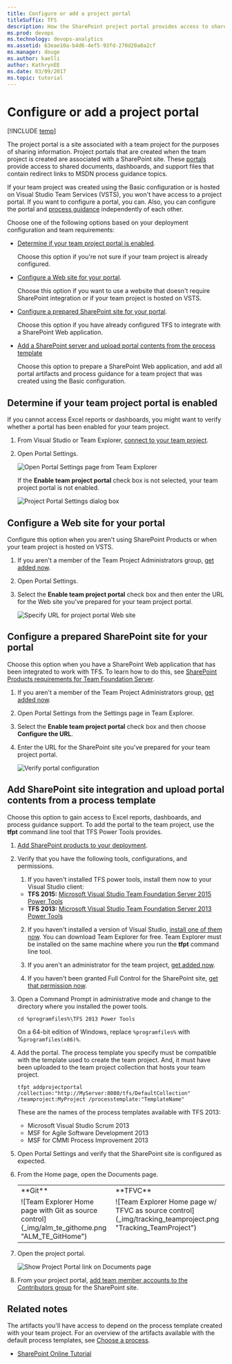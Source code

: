 ```yaml
---
title: Configure or add a project portal 
titleSuffix: TFS
description: How the SharePoint project portal provides access to shared documents, dashboards, and support files-Team Foundation Server  
ms.prod: devops
ms.technology: devops-analytics
ms.assetid: 63eae10a-b4d6-4ef5-93fd-270d20a8a2cf
ms.manager: douge
ms.author: kaelli
author: KathrynEE
ms.date: 03/09/2017
ms.topic: tutorial
---
```


# Configure or add a project portal

[!INCLUDE [temp](../_shared/tfs-sharepoint-version.md)]

The project portal is a site associated with a team project for the purposes of sharing information. Project portals that are created when the team project is created are associated with a SharePoint site. These [portals](share-information-using-the-project-portal.md) provide access to shared documents, dashboards, and support files that contain redirect links to MSDN process guidance topics.  
  
 If your team project was created using the Basic configuration or is hosted on Visual Studio Team Services (VSTS), you won't have access to a project portal. If you want to configure a portal, you can. Also, you can configure the portal and [process guidance](share-information-using-the-project-portal.md) independently of each other.  
  
 Choose one of the following options based on your deployment configuration and team requirements:  
  
-   [Determine if your team project portal is enabled](#portal_enabled).  
  
     Choose this option if you're not sure if your team project is already configured.  
  
-   [Configure a Web site for your portal](#simple).  
  
     Choose this option if you want to use a website that doesn't require SharePoint integration or if your team project is hosted on VSTS.  
  
-   [Configure a prepared SharePoint site for your portal](#validtfs).  
  
     Choose this option if you have already configured TFS to integrate with a SharePoint Web application.  
  
-   [Add a SharePoint server and upload portal contents from the process template](#addsp)  
  
     Choose this option to prepare a SharePoint Web application, and add all portal artifacts and process guidance for a team project that was created using the Basic configuration.  
  
##  <a name="portal_enabled"></a> Determine if your team project portal is enabled  
 If you cannot access Excel reports or dashboards, you might want to verify whether a portal has been enabled for your team project.  
  
1.  From Visual Studio or Team Explorer, [connect to your team project](../../organizations/projects/connect-to-projects.md).  
  
2.  Open Portal Settings.  
  
     ![Open Portal Settings page from Team Explorer](_img/alm_pg_portalsettings.png "ALM_PG_PortalSettings")  
  
     If the **Enable team project portal** check box is not selected, your team project portal is not enabled.  
  
     ![Project Portal Settings dialog box](_img/procguid_projectportalsettings.png "ProcGuid_ProjectPortalSettings")  
  
##  <a name="simple"></a> Configure a Web site for your portal  
 Configure this option when you aren't using SharePoint Products or when your team project is hosted on VSTS.  
  
1.  If you aren't a member of the Team Project Administrators group, [get added now](/vsts/organizations/accounts/add-administrator-team-project).  
  
2.  Open Portal Settings.  
  
3.  Select the **Enable team project portal** check box and then enter the URL for the Web site you've prepared for your team project portal.  
  
     ![Specify URL  for project portal Web site](_img/alm_pg_portalwebsite.png "ALM_PG_PortalWebSite")  
  
##  <a name="validtfs"></a> Configure a prepared SharePoint site for your portal  
 Choose this option when you have a SharePoint Web application that has been integrated to work with TFS. To learn how to do this, see [SharePoint Products requirements for Team Foundation Server](/tfs/server/requirements#sharepoint).  
  
1.  If you aren't a member of the Team Project Administrators group, [get added now](/vsts/organizations/accounts/add-administrator-team-project).  
  
2.  Open Portal Settings from the Settings page in Team Explorer.  
  
3.  Select the **Enable team project portal** check box and then choose **Configure the URL**.  
  
4.  Enter the URL for the SharePoint site you've prepared for your team project portal.  
  
     ![Verify portal configuration](_img/alm_pg_portalenabled.png "ALM_PG_PortalEnabled")  
  
##  <a name="addsp"></a> Add SharePoint site integration and upload portal contents from a process template  
 Choose this option to gain access to Excel reports, dashboards, and process guidance support.  To add the portal to the team project, use the **tfpt** command line tool that TFS Power Tools provides.  

1.  [Add SharePoint products to your deployment](/tfs/server/admin/add-sharepoint-to-tfs).  
  
2.  Verify that you have the following tools, configurations, and permissions.  
  
    1.  If you haven't installed TFS power tools, install them now to your Visual Studio client:
    - **TFS 2015:** [Microsoft Visual Studio Team Foundation Server 2015 Power Tools](https://marketplace.visualstudio.com/items?itemName=TFSPowerToolsTeam.MicrosoftVisualStudioTeamFoundationServer2015Power) 
    - **TFS 2013:** [Microsoft Visual Studio Team Foundation Server 2013 Power Tools](https://marketplace.visualstudio.com/items?itemName=TFSPowerToolsTeam.MicrosoftVisualStudioTeamFoundationServer2013Power)   
  
    2.  If you haven't installed a version of Visual Studio, [install one of them now](https://visualstudio.microsoft.com/downloads/download-visual-studio-vs). You can download Team Explorer for free. Team Explorer must be installed on the same machine where you run the **tfpt** command line tool.  
  
    3.  If you aren't an administrator for the team project, [get added now](../../organizations/security/set-project-collection-level-permissions.md).  
  
    4.  If you haven't been granted Full Control for the SharePoint site, [get that permission now](../../organizations/security/set-sharepoint-permissions.md).  
  
3.  Open a Command Prompt in administrative mode and change to the directory where you installed the power tools.  
  
    ```  
    cd %programfiles%\TFS 2013 Power Tools  
    ```  
  
     On a 64-bit edition of Windows, replace `%programfiles%` with %`programfiles(x86)%`.  
  
4.  Add the portal. The process template you specify must be compatible with the template used to create the team project. And, it must have been uploaded to the team project collection that hosts your team project.  
  
    ```  
    tfpt addprojectportal /collection:"http://MyServer:8080/tfs/DefaultCollection" /teamproject:MyProject /processtemplate:"TemplateName"   
    ```  
  
     These are the names of the process templates available with TFS 2013:  
  
    -   Microsoft Visual Studio Scrum 2013    
    -   MSF for Agile Software Development 2013   
    -   MSF for CMMI Process Improvement 2013  
  
5.  Open Portal Settings and verify that the SharePoint site is configured as expected.  
  
6.  From the Home page, open the Documents page.  
  
    <table>
	<tbody valign="top">
	<tr>
	<td>**Git**</td>
	<td>**TFVC**</td>
	</tr>
	<tr>
	<td>![Team Explorer Home page with Git as source control](_img/alm_te_githome.png "ALM_TE_GitHome")</td>
	<td>![Team Explorer Home page w&#47; TFVC as source control](_img/tracking_teamproject.png "Tracking_TeamProject")</td>
	</tr>
	</tbody>
	</table>  
  
7.  Open the project portal.  
  
     ![Show Project Portal link on Documents page](_img/alm_pg_showprojectportal.png "ALM_PG_ShowProjectPortal")  
  
8.  From your project portal, [add team member accounts to the Contributors group](/vsts/organizations/security/set-sharepoint-permissions) for the SharePoint site.  
  
## Related notes 

The artifacts you'll have access to depend on the process template created with your team project. For an overview of the artifacts available with the default process templates, see [Choose a process](../..//work/work-items/guidance/choose-process.md).  
  
- [SharePoint Online Tutorial](http://office.microsoft.com/sharepoint-server-help/sharepoint-pages-i-an-introduction-RZ101837217.aspx?CTT=1)



